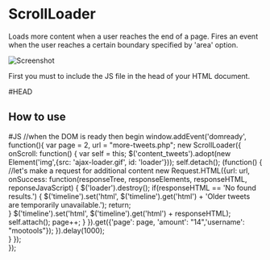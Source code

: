 ScrollLoader
============

Loads more content when a user reaches the end of a page. Fires an event when the user reaches a certain boundary specified by 'area' option.

![Screenshot](http://farm6.static.flickr.com/5138/5455884682_d77406366f_z.jpg)

First you must to include the JS file in the head of your HTML document.

  #HEAD
  <script type="text/javascript" src="mootools-core.js"></script>
  <script type="text/javascript" src="Class.Binds.js"></script>
  <script type="text/javascript" src="ScrollLoader.js"></script>

How to use
----------
 
  #JS
  //when the DOM is ready then begin
  window.addEvent('domready', function(){
       var page = 2, url = "more-tweets.php";
       new ScrollLoader({
             onScroll: function() {
                   var self = this;
                   $('content_tweets').adopt(new Element('img',{src: 'ajax-loader.gif', id: 'loader'}));
                   self.detach();
                  (function() {
                      //let's make a request for additional content
                      new Request.HTML({url: url,
                           onSuccess: function(responseTree, responseElements, responseHTML, reponseJavaScript) {
                                 $('loader').destroy();
                                 if(responseHTML == 'No found results.') {
                                         $('timeline').set('html', $('timeline').get('html') + 'Older tweets are temporarily unavailable.');
                                         return;   
                                 } 
                                 $('timeline').set('html', $('timeline').get('html') + responseHTML);
                                 self.attach();
                                 page++;
                            }
                      }).get({'page': page, 'amount': "14",'username': "mootools"});
                  }).delay(1000);                            
             }
       });  
  });